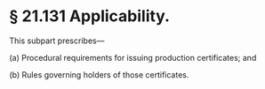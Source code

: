 # § 21.131   Applicability.

This subpart prescribes—


(a) Procedural requirements for issuing production certificates; and


(b) Rules governing holders of those certificates.




